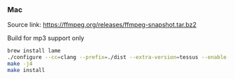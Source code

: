 ### Mac

Source link: https://ffmpeg.org/releases/ffmpeg-snapshot.tar.bz2

Build for mp3 support only

```bash
brew install lame
./configure --cc=clang --prefix=./dist --extra-version=tessus --enable-gpl --enable-version3 --enable-libmp3lame --disable-shared --extra-cflags="-I/opt/homebrew/opt/lame/include" --extra-ldflags="-L/opt/homebrew/opt/lame/lib" --extra-libs="-lmp3lame"
make -j4
make install
```
